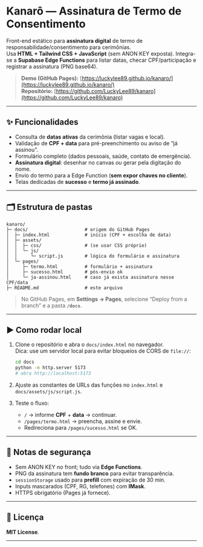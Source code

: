# Kanarô — Assinatura de Termo de Consentimento

Front-end estático para **assinatura digital** de termo de responsabilidade/consentimento para cerimônias.  
Usa **HTML + Tailwind CSS + JavaScript** (sem ANON KEY exposta). Integra-se a **Supabase Edge Functions** para listar datas, checar CPF/participação e registrar a assinatura (PNG base64).

> **Demo (GitHub Pages):** [https://luckylee89.github.io/kanaro/](https://luckylee89.github.io/kanaro/)  
> **Repositório:** [https://github.com/LuckyLee89/kanaro](https://github.com/LuckyLee89/kanaro)

---

## ✨ Funcionalidades

- Consulta de **datas ativas** da cerimônia (listar vagas e local).
- Validação de **CPF + data** para pré-preenchimento ou aviso de “já assinou”.
- Formulário completo (dados pessoais, saúde, contato de emergência).
- **Assinatura digital**: desenhar no canvas _ou_ gerar pela digitação do nome.
- Envio do termo para a Edge Function (**sem expor chaves no cliente**).
- Telas dedicadas de **sucesso** e **termo já assinado**.

---

## 🗂 Estrutura de pastas

```
kanaro/
├─ docs/                     # origem do GitHub Pages
│  ├─ index.html             # início (CPF + escolha de data)
│  ├─ assets/
│  │  ├─ css/                # (se usar CSS próprio)
│  │  └─ js/
│  │     └─ script.js        # lógica do formulário e assinatura
│  └─ pages/
│     ├─ termo.html          # formulário + assinatura
│     ├─ sucesso.html        # pós-envio ok
│     └─ ja-assinou.html     # caso já exista assinatura nesse CPF/data
├─ README.md                 # este arquivo
```

> No GitHub Pages, em **Settings → Pages**, selecione “Deploy from a branch” e a pasta **`/docs`**.

---

## ▶️ Como rodar local

1. Clone o repositório e abra o `docs/index.html` no navegador.  
   Dica: use um servidor local para evitar bloqueios de CORS de `file://`:

   ```bash
   cd docs
   python -m http.server 5173
   # abra http://localhost:5173
   ```

2. Ajuste as constantes de URLs das funções no `index.html` e `docs/assets/js/script.js`.

3. Teste o fluxo:
   - `/` → informe **CPF** + **data** → continuar.
   - `/pages/termo.html` → preencha, assine e envie.
   - Redireciona para `/pages/sucesso.html` se OK.

---

## 🔐 Notas de segurança

- Sem ANON KEY no front; tudo via **Edge Functions**.
- PNG da assinatura tem **fundo branco** para evitar transparência.
- `sessionStorage` usado para **prefill** com expiração de 30 min.
- Inputs mascarados (CPF, RG, telefones) com **IMask**.
- HTTPS obrigatório (Pages já fornece).

---

## 📜 Licença

**MIT License**.

---
